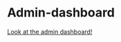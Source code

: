 # Admin-dashboard

[Look at the admin dashboard!](https://raw.githack.com/Francois-T9/admin-dashboard/main/index.html)
